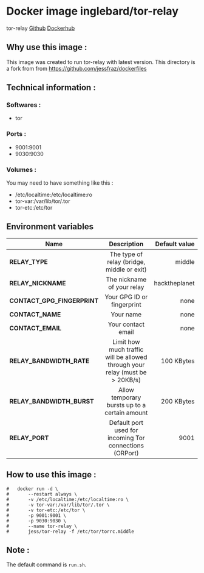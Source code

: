 # Docker image inglebard/tor-relay
tor-relay
[Github](https://github.com/Inglebard/dockerfiles/tree/tor-relay)
[Dockerhub](https://hub.docker.com/r/inglebard/tor-relay)

## Why use this image :

This image was created to run tor-relay with latest version.
This directory is a fork from from https://github.com/jessfraz/dockerfiles

## Technical information :

### Softwares :
* tor

### Ports :
* 9001:9001
* 9030:9030

### Volumes :
You may need to have something like this :
* /etc/localtime:/etc/localtime:ro
* tor-var:/var/lib/tor/.tor
* tor-etc:/etc/tor


## Environment variables

| Name                         | Description                                                                  | Default value |
| ---------------------------- |:----------------------------------------------------------------------------:| -------------:|
| **RELAY_TYPE**               | The type of relay (bridge, middle or exit)                                   | middle        |
| **RELAY_NICKNAME**           | The nickname of your relay                                                   | hacktheplanet |
| **CONTACT_GPG_FINGERPRINT**  | Your GPG ID or fingerprint                                                   | none          |
| **CONTACT_NAME**             | Your name                                                                    | none          |
| **CONTACT_EMAIL**            | Your contact email                                                           | none          |
| **RELAY_BANDWIDTH_RATE**     | Limit how much traffic will be allowed through your relay (must be > 20KB/s) | 100 KBytes    |
| **RELAY_BANDWIDTH_BURST**    | Allow temporary bursts up to a certain amount                                | 200 KBytes    |
| **RELAY_PORT**               | Default port used for incoming Tor connections (ORPort)                      | 9001          |

## How to use this image :

```
#	docker run -d \
#		--restart always \
#		-v /etc/localtime:/etc/localtime:ro \
#		-v tor-var:/var/lib/tor/.tor \
#		-v tor-etc:/etc/tor \
#		-p 9001:9001 \
#		-p 9030:9030 \
# 		--name tor-relay \
# 		jess/tor-relay -f /etc/tor/torrc.middle
```

## Note :

The default command is `run.sh`.
